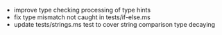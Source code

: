 - improve type checking processing of type hints
- fix type mismatch not caught in tests/if-else.ms
- update tests/strings.ms test to cover string comparison type decaying
